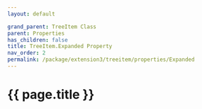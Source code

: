 ```yaml
---
layout: default

grand_parent: TreeItem Class
parent: Properties
has_children: false
title: TreeItem.Expanded Property
nav_order: 2
permalink: /package/extension3/treeitem/properties/Expanded
---
```

# {{ page.title }}

